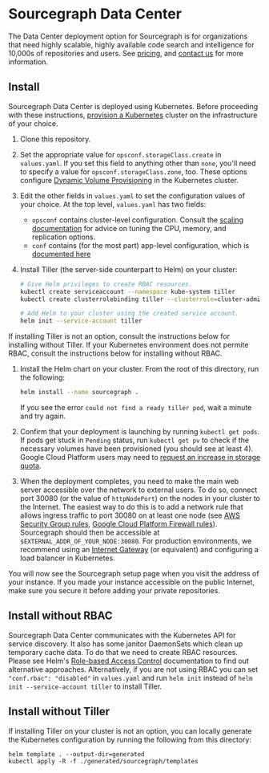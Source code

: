 # Sourcegraph Data Center

The Data Center deployment option for Sourcegraph is for organizations that need highly scalable, highly available code
search and intelligence for 10,000s of repositories and users. See [pricing](https://about.sourcegraph.com/pricing/),
and [contact us](https://about.sourcegraph.com/contact/sales) for more information.

## Install

Sourcegraph Data Center is deployed using Kubernetes. Before proceeding with these
instructions, [provision a Kubernetes](README.k8s.md) cluster on the infrastructure of your choice.

1. Clone this repository.

1. Set the appropriate value for `opsconf.storageClass.create` in `values.yaml`. If you set this field to anything other
   than `none`, you'll need to specify a value for `opsconf.storageClass.zone`, too. These options
   configure [Dynamic Volume Provisioning](https://kubernetes.io/docs/concepts/storage/dynamic-provisioning/) in the
   Kubernetes cluster.

1. Edit the other fields in `values.yaml` to set the configuration values of your choice. At the top level,
   `values.yaml` has two fields:
   * `opsconf` contains cluster-level configuration. Consult
     the [scaling documentation](https://about.sourcegraph.com/docs/datacenter/scaling) for advice on tuning the CPU,
     memory, and replication options.
   * `conf` contains (for the most part) app-level configuration, which
     is [documented here](https://about.sourcegraph.com/docs/config/settings)

1. Install Tiller (the server-side counterpart to Helm) on your cluster:

    ```bash
    # Give Helm privileges to create RBAC resources.
    kubectl create serviceaccount --namespace kube-system tiller
    kubectl create clusterrolebinding tiller --clusterrole=cluster-admin --serviceaccount=kube-system:tiller

    # Add Helm to your cluster using the created service account.
    helm init --service-account tiller
    ```

If installing Tiller is not an option, consult the instructions below for installing without Tiller. If your Kubernetes
environment does not permite RBAC, consult the instructions below for installing without RBAC.

1.  Install the Helm chart on your cluster. From the root of this directory, run the following:

    ```bash
    helm install --name sourcegraph .
    ```

    If you see the error `could not find a ready tiller pod`, wait a minute and try again.

1.  Confirm that your deployment is launching by running `kubectl get pods`. If pods get stuck in `Pending` status, run
    `kubectl get pv` to check if the necessary volumes have been provisioned (you should see at least 4). Google Cloud
    Platform users may need to [request an increase in storage quota](https://cloud.google.com/compute/quotas).

1.  When the deployment completes, you need to make the main web server accessible over the network to external users. To
    do so, connect port 30080 (or the value of `httpNodePort`) on the nodes in your cluster to the Internet. The easiest
    way to do this is to add a network rule that allows ingress traffic to port 30080 on at least one node (see
    [AWS Security Group rules](http://docs.aws.amazon.com/AmazonVPC/latest/UserGuide/VPC_SecurityGroups.html),
    [Google Cloud Platform Firewall rules](https://cloud.google.com/compute/docs/vpc/using-firewalls)). Sourcegraph
    should then be accessible at `$EXTERNAL_ADDR_OF_YOUR_NODE:30080`. For production environments, we recommend using an
    [Internet Gateway](http://docs.aws.amazon.com/AmazonVPC/latest/UserGuide/VPC_Internet_Gateway.html) (or equivalent)
    and configuring a load balancer in Kubernetes.

You will now see the Sourcegraph setup page when you visit the address of your instance. If you made your instance
accessible on the public Internet, make sure you secure it before adding your private repositories.


## Install without RBAC

Sourcegraph Data Center communicates with the Kubernetes API for service discovery. It also has some janitor DaemonSets
which clean up temporary cache data. To do that we need to create RBAC resources. Please see
Helm's [Role-based Access Control](https://github.com/kubernetes/helm/blob/v2.8.2/docs/rbac.md) documentation to find
out alternative approaches. Alternatively, if you are not using RBAC you can set `"conf.rbac": "disabled"` in
`values.yaml` and run `helm init` instead of `helm init --service-account tiller` to install Tiller.

## Install without Tiller

If installing Tiller on your cluster is not an option, you can locally generate the Kubernetes configuration by running
the following from this directory:

```
helm template . --output-dir=generated
kubectl apply -R -f ./generated/sourcegraph/templates
```
